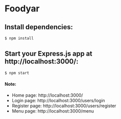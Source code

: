 # Foodyar

## Install dependencies:

```bash
$ npm install
```

## Start your Express.js app at http://localhost:3000/:

```bash
$ npm start
```

#### **Note:**

- Home page: http://localhost:3000/
- Login page: http://localhost:3000/users/login
- Register page: http://localhost:3000/users/register
- Menu page: http://localhost:3000/menu
